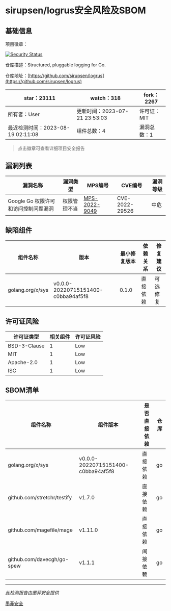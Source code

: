 # sirupsen/logrus安全风险及SBOM

## 基础信息

项目徽章：

[![Security Status](https://www.murphysec.com/platform3/v31/badge/1692600014289526784.svg)](https://www.murphysec.com/console/report/1692600014088200192/1692600014289526784)

仓库描述：Structured, pluggable logging for Go.

仓库地址：[https://github.com/sirupsen/logrus](https://github.com/sirupsen/logrus)

| star：23111 | watch：318 | fork：2267 |
| ----------- | -------------- | ------------ |
| 所有者：User | 更新时间：2023-07-21 23:53:03 | 许可证：MIT |
| 最近检测时间：2023-08-19 02:11:08 | 组件总数：4 | 漏洞总数：1 |

> 点击徽章可查看详细项目安全报告



## 漏洞列表

| 漏洞名称 | 漏洞类型 | MPS编号 | CVE编号 | 漏洞等级 |
| ------- | ------ | ------- | ------ | ----- |
|Google Go 权限许可和访问控制问题漏洞|权限管理不当|[MPS-2022-9049](https://www.oscs1024.com/hd/MPS-2022-9049)|CVE-2022-29526|中危|




## 缺陷组件

| 组件名称 | 版本 | 最小修复版本 | 依赖关系 | 修复建议 |
| -------- | ---- | ------------ | -------- | -------- |
|golang.org/x/sys|v0.0.0-20220715151400-c0bba94af5f8|0.1.0|直接依赖|可选修复|C:0|H:0|M:1|L:0|




## 许可证风险

| 许可证类型 | 相关组件 | 许可证风险 |
| ---------- | -------- | ---------- |
|BSD-3-Clause|1|Low|
|MIT|1|Low|
|Apache-2.0|1|Low|
|ISC|1|Low|




## SBOM清单

| 组件名称 | 组件版本 | 是否直接依赖 | 仓库 |
| -------- | -------- | ------------ | ---- |
|golang.org/x/sys|v0.0.0-20220715151400-c0bba94af5f8|直接依赖|go|
|github.com/stretchr/testify|v1.7.0|直接依赖|go|
|github.com/magefile/mage|v1.11.0|直接依赖|go|
|github.com/davecgh/go-spew|v1.1.1|间接依赖|go|


------

*此检测报告由墨菲安全提供*

[墨菲安全](www.murphysec.com)